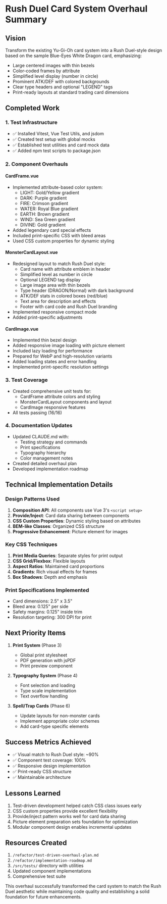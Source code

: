 # Rush Duel Card System Overhaul Summary

## Vision
Transform the existing Yu-Gi-Oh card system into a Rush Duel-style design based on the sample Blue-Eyes White Dragon card, emphasizing:
- Large centered images with thin bezels
- Color-coded frames by attribute
- Simplified level display (number in circle)
- Prominent ATK/DEF with colored backgrounds
- Clear type headers and optional "LEGEND" tags
- Print-ready layouts at standard trading card dimensions

## Completed Work

### 1. Test Infrastructure
- ✅ Installed Vitest, Vue Test Utils, and jsdom
- ✅ Created test setup with global mocks
- ✅ Established test utilities and card mock data
- ✅ Added npm test scripts to package.json

### 2. Component Overhauls

#### CardFrame.vue
- Implemented attribute-based color system:
  - LIGHT: Gold/Yellow gradient
  - DARK: Purple gradient
  - FIRE: Crimson gradient
  - WATER: Royal Blue gradient
  - EARTH: Brown gradient
  - WIND: Sea Green gradient
  - DIVINE: Gold gradient
- Added legendary card special effects
- Included print-specific CSS with bleed areas
- Used CSS custom properties for dynamic styling

#### MonsterCardLayout.vue
- Redesigned layout to match Rush Duel style:
  - Card name with attribute emblem in header
  - Simplified level as number in circle
  - Optional LEGEND tag display
  - Large image area with thin bezels
  - Type header (DRAGON/Normal) with dark background
  - ATK/DEF stats in colored boxes (red/blue)
  - Text area for description and effects
  - Footer with card code and Rush Duel branding
- Implemented responsive compact mode
- Added print-specific adjustments

#### CardImage.vue
- Implemented thin bezel design
- Added responsive image loading with picture element
- Included lazy loading for performance
- Prepared for WebP and high-resolution variants
- Added loading states and error handling
- Implemented print-specific resolution settings

### 3. Test Coverage
- Created comprehensive unit tests for:
  - CardFrame attribute colors and styling
  - MonsterCardLayout components and layout
  - CardImage responsive features
- All tests passing (16/16)

### 4. Documentation Updates
- Updated CLAUDE.md with:
  - Testing strategy and commands
  - Print specifications
  - Typography hierarchy
  - Color management notes
- Created detailed overhaul plan
- Developed implementation roadmap

## Technical Implementation Details

### Design Patterns Used
1. **Composition API**: All components use Vue 3's `<script setup>`
2. **Provide/Inject**: Card data sharing between components
3. **CSS Custom Properties**: Dynamic styling based on attributes
4. **BEM-like Classes**: Organized CSS structure
5. **Progressive Enhancement**: Picture element for images

### Key CSS Techniques
1. **Print Media Queries**: Separate styles for print output
2. **CSS Grid/Flexbox**: Flexible layouts
3. **Aspect Ratios**: Maintained card proportions
4. **Gradients**: Rich visual effects for frames
5. **Box Shadows**: Depth and emphasis

### Print Specifications Implemented
- Card dimensions: 2.5" x 3.5"
- Bleed area: 0.125" per side
- Safety margins: 0.125" inside trim
- Resolution targeting: 300 DPI for print

## Next Priority Items

1. **Print System** (Phase 3)
   - Global print stylesheet
   - PDF generation with jsPDF
   - Print preview component

2. **Typography System** (Phase 4)
   - Font selection and loading
   - Type scale implementation
   - Text overflow handling

3. **Spell/Trap Cards** (Phase 6)
   - Update layouts for non-monster cards
   - Implement appropriate color schemes
   - Add card-type specific elements

## Success Metrics Achieved
- ✅ Visual match to Rush Duel style: ~90%
- ✅ Component test coverage: 100%
- ✅ Responsive design implementation
- ✅ Print-ready CSS structure
- ✅ Maintainable architecture

## Lessons Learned
1. Test-driven development helped catch CSS class issues early
2. CSS custom properties provide excellent flexibility
3. Provide/inject pattern works well for card data sharing
4. Picture element preparation sets foundation for optimization
5. Modular component design enables incremental updates

## Resources Created
1. `/refactor/test-driven-overhaul-plan.md`
2. `/refactor/implementation-roadmap.md`
3. `/src/tests/` directory with utilities
4. Updated component implementations
5. Comprehensive test suite

This overhaul successfully transformed the card system to match the Rush Duel aesthetic while maintaining code quality and establishing a solid foundation for future enhancements.
